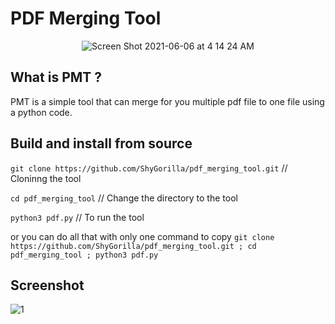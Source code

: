 # PDF Merging Tool

<p width="493" style="text-align:center;"><img src="https://user-images.githubusercontent.com/73632576/120908686-c39d2700-c67d-11eb-8c5e-0a0703d1d733.png" alt="Screen Shot 2021-06-06 at 4 14 24 AM"></p>

## What is PMT ?
PMT is a simple tool that can merge for you multiple pdf file to one file using a python code.

## Build and install from source
`git clone https://github.com/ShyGorilla/pdf_merging_tool.git` // Cloninng the tool

`cd pdf_merging_tool` // Change the directory to the tool

`python3 pdf.py` // To run the tool

or you can do all that with only one command to copy
`git clone https://github.com/ShyGorilla/pdf_merging_tool.git ; cd pdf_merging_tool ; python3 pdf.py`

## Screenshot

![1](https://user-images.githubusercontent.com/73632576/119920710-d167f380-bf7d-11eb-8657-855e7420b961.jpg)
